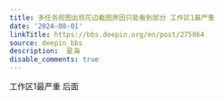 ```yaml
---
title: 多任务视图出现花边截图原因只能看到部分 工作区1最严重
date: '2024-08-01'
linkTitle: https://bbs.deepin.org/en/post/275864
source: deepin_bbs
description:  星海 
disable_comments: true
---
```

工作区1最严重 后面
